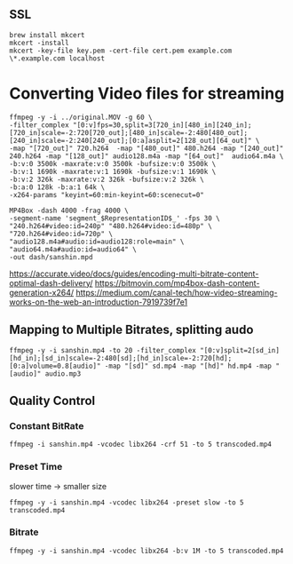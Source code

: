 ## SSL
```
brew install mkcert
mkcert -install
mkcert -key-file key.pem -cert-file cert.pem example.com \*.example.com localhost
```

# Converting Video files for streaming
```
ffmpeg -y -i ../original.MOV -g 60 \
-filter_complex "[0:v]fps=30,split=3[720_in][480_in][240_in];[720_in]scale=-2:720[720_out];[480_in]scale=-2:480[480_out];[240_in]scale=-2:240[240_out];[0:a]asplit=2[128_out][64_out]" \
-map "[720_out]" 720.h264  -map "[480_out]" 480.h264 -map "[240_out]" 240.h264 -map "[128_out]" audio128.m4a -map "[64_out]"  audio64.m4a \
-b:v:0 3500k -maxrate:v:0 3500k -bufsize:v:0 3500k \
-b:v:1 1690k -maxrate:v:1 1690k -bufsize:v:1 1690k \
-b:v:2 326k -maxrate:v:2 326k -bufsize:v:2 326k \
-b:a:0 128k -b:a:1 64k \
-x264-params "keyint=60:min-keyint=60:scenecut=0"

MP4Box -dash 4000 -frag 4000 \
-segment-name 'segment_$RepresentationID$_' -fps 30 \
"240.h264#video:id=240p" "480.h264#video:id=480p" \
"720.h264#video:id=720p" \
"audio128.m4a#audio:id=audio128:role=main" \
"audio64.m4a#audio:id=audio64" \
-out dash/sanshin.mpd
```
https://accurate.video/docs/guides/encoding-multi-bitrate-content-optimal-dash-delivery/
https://bitmovin.com/mp4box-dash-content-generation-x264/
https://medium.com/canal-tech/how-video-streaming-works-on-the-web-an-introduction-7919739f7e1

## Mapping to Multiple Bitrates, splitting audo
```
ffmpeg -y -i sanshin.mp4 -to 20 -filter_complex "[0:v]split=2[sd_in][hd_in];[sd_in]scale=-2:480[sd];[hd_in]scale=-2:720[hd];[0:a]volume=0.8[audio]" -map "[sd]" sd.mp4 -map "[hd]" hd.mp4 -map "[audio]" audio.mp3
```

## Quality Control

### Constant BitRate
```
ffmpeg -i sanshin.mp4 -vcodec libx264 -crf 51 -to 5 transcoded.mp4
```

### Preset Time
slower time -> smaller size
```
ffmpeg -y -i sanshin.mp4 -vcodec libx264 -preset slow -to 5 transcoded.mp4
```

### Bitrate
```
ffmpeg -y -i sanshin.mp4 -vcodec libx264 -b:v 1M -to 5 transcoded.mp4
```

